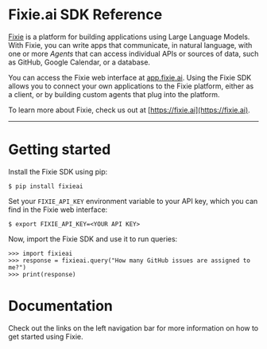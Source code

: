 # Fixie.ai SDK Reference

[Fixie](https://fixie.ai) is a platform for building applications using Large Language
Models. With Fixie, you can write apps that communicate, in natural
language, with one or more *Agents* that can access individual APIs or
sources of data, such as GitHub, Google Calendar, or a database.

You can access the Fixie web interface at [app.fixie.ai](https://app.fixie.ai).
Using the Fixie SDK allows you to connect your own
applications to the Fixie platform, either as a client, or by
building custom agents that plug into the platform.

To learn more about Fixie, check us out at [https://fixie.ai](https://fixie.ai).

---

# Getting started

Install the Fixie SDK using pip:

```shell
$ pip install fixieai
```

Set your `FIXIE_API_KEY` environment variable to your API key, which
you can find in the Fixie web interface:
```shell
$ export FIXIE_API_KEY=<YOUR API KEY>
```

Now, import the Fixie SDK and use it to run queries:

```pycon
>>> import fixieai
>>> response = fixieai.query("How many GitHub issues are assigned to me?")
>>> print(response)
```

# Documentation

Check out the links on the left navigation bar for more information on how to
get started using Fixie.

